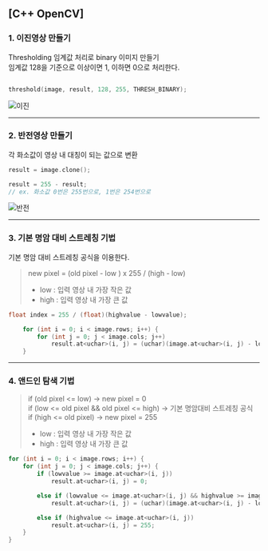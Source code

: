 ## [C++ OpenCV]
### 1. 이진영상 만들기

Thresholding 임계값 처리로 binary 이미지 만들기 <br>
임계값 128을 기준으로 이상이면 1, 이하면 0으로 처리한다.
```c++

threshold(image, result, 128, 255, THRESH_BINARY);

```

![이진](https://user-images.githubusercontent.com/81904943/140021789-6f7732c0-67a7-4266-beb3-81eeb22947c0.PNG)

----

### 2. 반전영상 만들기 

각 화소값이 영상 내 대칭이 되는 값으로 변환 

```c++
result = image.clone();

result = 255 - result;
// ex. 화소값 0번은 255번으로, 1번은 254번으로 
```

![반전](https://user-images.githubusercontent.com/81904943/140021856-a7f00907-9f31-499a-951c-379c7b3c0ac6.PNG)

----


### 3. 기본 명암 대비 스트레칭 기법 

기본 명암 대비 스트레칭 공식을 이용한다.

> new pixel = (old pixel - low ) x 255 / (high - low)
> - low : 입력 영상 내 가장 작은 값
> - high : 입력 영상 내 가장 큰 값   

```c++
float index = 255 / (float)(highvalue - lowvalue);

	for (int i = 0; i < image.rows; i++) {
		for (int j = 0; j < image.cols; j++) 
			result.at<uchar>(i, j) = (uchar)(image.at<uchar>(i, j) - lowvalue) * index;	 
	}	
```
----

### 4. 앤드인 탐색 기법

> if (old pixel <= low) -> new pixel = 0 <br>
> if (low <= old pixel && old pixel <= high) ->	기본 명암대비 스트레칭 공식 <br>
> if (high <= old pixel) -> new pixel = 255  <br>
> - low : 입력 영상 내 가장 작은 값
> - high : 입력 영상 내 가장 큰 값  

```c++
for (int i = 0; i < image.rows; i++) {
	for (int j = 0; j < image.cols; j++) {
		if (lowvalue >= image.at<uchar>(i, j))
			result.at<uchar>(i, j) = 0;

		else if (lowvalue <= image.at<uchar>(i, j) && highvalue >= image.at<uchar>(i, j))
			result.at<uchar>(i, j) = (uchar)(image.at<uchar>(i, j) - lowvalue) * index;

		else if (highvalue <= image.at<uchar>(i, j))
			result.at<uchar>(i, j) = 255;
	}
}
```


